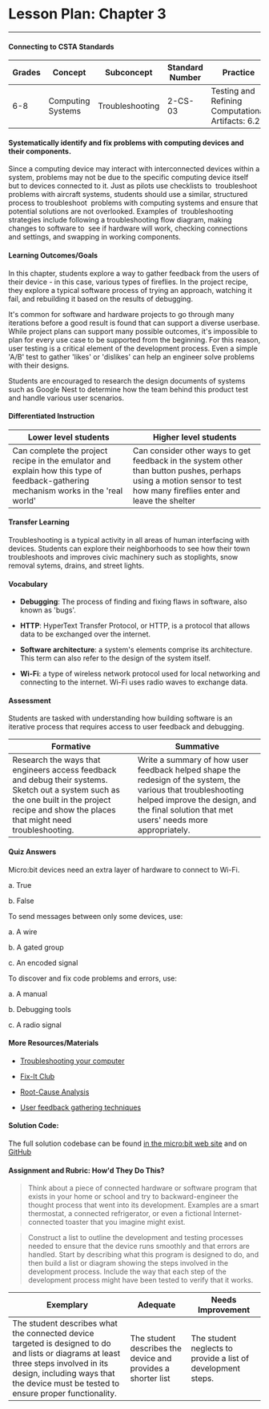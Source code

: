 # Lesson Plan: Chapter 3
---
#### Connecting to CSTA Standards

Grades | Concept | Subconcept | Standard Number | Practice
---|---|---|---|---
6-8 | Computing Systems | Troubleshooting| 2-CS-03 | Testing and Refining Computational Artifacts: 6.2 |

#### Systematically identify and fix problems with computing devices and their components.

Since a computing device may interact with interconnected devices within a system, problems may not be due to the specific computing device itself but to devices connected to it. Just as pilots use checklists to  troubleshoot problems with aircraft systems, students should use a similar, structured process to troubleshoot  problems with computing systems and ensure that potential solutions are not overlooked. Examples of  troubleshooting strategies include following a troubleshooting flow diagram, making changes to software to  see if hardware will work, checking connections and settings, and swapping in working components.

#### Learning Outcomes/Goals

In this chapter, students explore a way to gather feedback from the users of their device - in this case, various types of fireflies. In the project recipe, they explore a typical software process of trying an approach, watching it fail, and rebuilding it based on the results of debugging. 

It's common for software and hardware projects to go through many iterations before a good result is found that can support a diverse userbase. While project plans can support many possible outcomes, it's impossible to plan for every use case to be supported from the beginning. For this reason, user testing is a critical element of the development process. Even a simple 'A/B' test to gather 'likes' or 'dislikes' can help an engineer solve problems with their designs.

Students are encouraged to research the design documents of systems such as Google Nest to determine how the team behind this product test and handle various user scenarios.

#### Differentiated Instruction

Lower level students | Higher level students
---|---
Can complete the project recipe in the emulator and explain how this type of feedback-gathering mechanism works in the 'real world' | Can consider other ways to get feedback in the system other than button pushes, perhaps using a motion sensor to test how many fireflies enter and leave the shelter

#### Transfer Learning

Troubleshooting is a typical activity in all areas of human interfacing with devices. Students can explore their neighborhoods to see how their town troubleshoots and improves civic machinery such as stoplights, snow removal sytems, drains, and street lights. 

#### Vocabulary

- **Debugging**: The process of finding and fixing flaws in software, also known as 'bugs'.

- **HTTP**: HyperText Transfer Protocol, or HTTP, is a protocol that allows data to be exchanged over the internet.

- **Software architecture**: a system's elements comprise its architecture. This term can also refer to the design of the system itself.

- **Wi-Fi**: a type of wireless network protocol used for local networking and connecting to the internet. Wi-Fi uses radio waves to exchange data.

#### Assessment

Students are tasked with understanding how building software is an iterative process that requires access to user feedback and debugging.

Formative | Summative
---|---
Research the ways that engineers access feedback and debug their systems. Sketch out a system such as the one built in the project recipe and show the places that might need troubleshooting. | Write a summary of how user feedback helped shape the redesign of the system, the various that troubleshooting helped improve the design, and the final solution that met users' needs more appropriately.

#### Quiz Answers

Micro:bit devices need an extra layer of hardware to connect to Wi-Fi.

a. <span class="highlight">True</span>

b. False

To send messages between only some devices, use:

a. A wire

b. <span class="highlight">A gated group</span>

c. An encoded signal

To discover and fix code problems and errors, use:

a. A manual

b. <span class="highlight">Debugging tools</span>

c. A radio signal

#### More Resources/Materials

- [Troubleshooting your computer](https://edu.gcfglobal.org/en/computerbasics/basic-troubleshooting-techniques/1/)

- [Fix-It Club](https://fixitclub.com/fix-it-basics-repairs/repair-anything/)

- [Root-Cause Analysis](https://asq.org/quality-resources/root-cause-analysis)

- [User feedback gathering techniques](https://www.hotjar.com/blog/user-feedback/)

#### Solution Code: 

The full solution codebase can be found [in the micro:bit web site](https://makecode.microbit.org/_dLvEq2DwMAFM) and on [GitHub](https://github.com/CS4Kids/CS4Kids-Firefly-Refuge-Messenger)

#### Assignment and Rubric: How'd They Do This?

> Think about a piece of connected hardware or software program that exists in your home or school and try to backward-engineer the thought process that went into its development. Examples are a smart thermostat, a connected refrigerator, or even a fictional Internet-connected toaster that you imagine might exist. 

> Construct a list to outline the development and testing processes needed to ensure that the device runs smoothly and that errors are handled. Start by describing what this program is designed to do, and then build a list or diagram showing the steps involved in the development process. Include the way that each step of the development process might have been tested to verify that it works. 

 Exemplary | Adequate | Needs Improvement 
---|---|---
The student describes what the connected device targeted is designed to do and lists or diagrams at least three steps involved in its design, including ways that the device must be tested to ensure proper functionality. | The student describes the device and provides a shorter list | The student neglects to provide a list of development steps.
